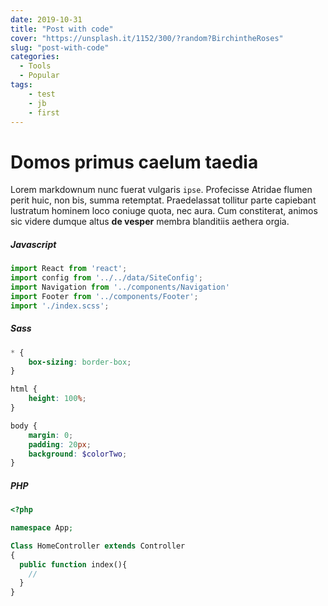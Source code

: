 ```yaml
---
date: 2019-10-31
title: "Post with code"
cover: "https://unsplash.it/1152/300/?random?BirchintheRoses"
slug: "post-with-code"
categories:
  - Tools
  - Popular
tags:
    - test
    - jb
    - first
---
```

# Domos primus caelum taedia

Lorem markdownum nunc fuerat vulgaris `ipse`. Profecisse Atridae flumen perit
huic, non bis, summa retemptat. Praedelassat tollitur parte capiebant lustratum
hominem loco coniuge quota, nec aura. Cum constiterat, animos sic videre dumque
altus **de vesper** membra blanditiis aethera orgia.

##### Javascript
```js
import React from 'react';
import config from '../../data/SiteConfig';
import Navigation from '../components/Navigation'
import Footer from '../components/Footer';
import './index.scss';
```
##### Sass
```scss
* {
    box-sizing: border-box;
}

html {
    height: 100%;
}

body {
    margin: 0;
    padding: 20px;
    background: $colorTwo;
}
```
##### PHP
```php
<?php

namespace App;

Class HomeController extends Controller 
{
  public function index(){
    //
  }
}
```
